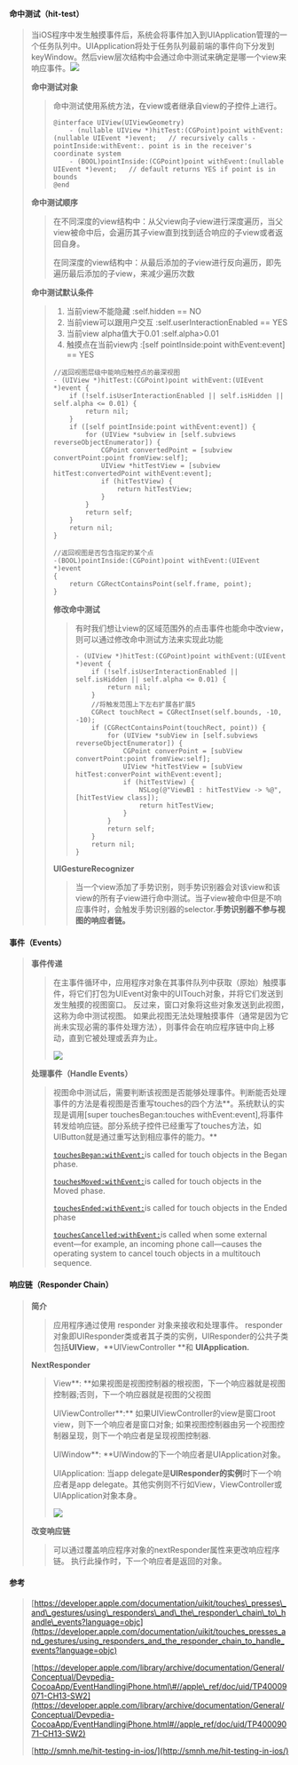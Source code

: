 #### **命中测试（**hit-test**）**

> 当iOS程序中发生触摸事件后，系统会将事件加入到UIApplication管理的一个任务队列中。UIApplication将处于任务队列最前端的事件向下分发到keyWindow。然后view层次结构中会通过命中测试来确定是哪一个view来响应事件。![](/assets/hit-test-depth-first-traversal.png)
>
> **命中测试对象**
>
> > 命中测试使用系统方法，在view或者继承自view的子控件上进行。
> >
> > ```
> > @interface UIView(UIViewGeometry)
> >     - (nullable UIView *)hitTest:(CGPoint)point withEvent:(nullable UIEvent *)event;   // recursively calls -pointInside:withEvent:. point is in the receiver's coordinate system
> >     - (BOOL)pointInside:(CGPoint)point withEvent:(nullable UIEvent *)event;   // default returns YES if point is in bounds
> > @end
> > ```
>
> **命中测试顺序**
>
> > 在不同深度的view结构中：从父view向子view进行深度遍历，当父view被命中后，会遍历其子view直到找到适合响应的子view或者返回自身。
> >
> > 在同深度的view结构中：从最后添加的子view进行反向遍历，即先遍历最后添加的子view，来减少遍历次数
>
> **命中测试默认条件**
>
> > 1. 当前view不能隐藏               :self.hidden == NO
> > 2. 当前view可以跟用户交互   :self.userInteractionEnabled == YES
> > 3. 当前view alpha值大于0.01 :self.alpha&gt;0.01
> > 4. 触摸点在当前view内           :\[self pointInside:point withEvent:event\] == YES
> >
> > ```
> > //返回视图层级中能响应触控点的最深视图
> > - (UIView *)hitTest:(CGPoint)point withEvent:(UIEvent *)event {
> >     if (!self.isUserInteractionEnabled || self.isHidden || self.alpha <= 0.01) {
> >         return nil;
> >     }
> >     if ([self pointInside:point withEvent:event]) {
> >         for (UIView *subview in [self.subviews reverseObjectEnumerator]) {
> >             CGPoint convertedPoint = [subview convertPoint:point fromView:self];
> >             UIView *hitTestView = [subview hitTest:convertedPoint withEvent:event];
> >             if (hitTestView) {
> >                 return hitTestView;
> >             }
> >         }
> >         return self;
> >     }
> >     return nil;
> > }
> >
> > //返回视图是否包含指定的某个点
> > -(BOOL)pointInside:(CGPoint)point withEvent:(UIEvent *)event
> > {
> >     return CGRectContainsPoint(self.frame, point);
> > }
> > ```
> >
> > **修改命中测试**
> >
> > > 有时我们想让view的区域范围外的点击事件也能命中改view，则可以通过修改命中测试方法来实现此功能
> > >
> > > ```
> > > - (UIView *)hitTest:(CGPoint)point withEvent:(UIEvent *)event {
> > >     if (!self.isUserInteractionEnabled || self.isHidden || self.alpha <= 0.01) {
> > >         return nil;
> > >     }
> > >     //将触发范围上下左右扩展各扩展5
> > >     CGRect touchRect = CGRectInset(self.bounds, -10, -10);
> > >     if (CGRectContainsPoint(touchRect, point)) {
> > >         for (UIView *subView in [self.subviews reverseObjectEnumerator]) {
> > >             CGPoint converPoint = [subView convertPoint:point fromView:self];
> > >             UIView *hitTestView = [subView hitTest:converPoint withEvent:event];
> > >             if (hitTestView) {
> > >                 NSLog(@"ViewB1 : hitTestView -> %@", [hitTestView class]);
> > >                 return hitTestView;
> > >             }
> > >         }
> > >         return self;
> > >     }
> > >     return nil;
> > > }
> > > ```
> >
> > **UIGestureRecognizer**
> >
> > > 当一个view添加了手势识别，则手势识别器会对该view和该view的所有子view进行命中测试。当子view被命中但是不响应事件时，会触发手势识别器的selector.**手势识别器不参与视图的响应者链。**

#### 事件（Events）

> **事件传递**
>
> > 在主事件循环中，应用程序对象在其事件队列中获取（原始）触摸事件，将它们打包为UIEvent对象中的UITouch对象，并将它们发送到发生触摸的视图窗口。 反过来，窗口对象将这些对象发送到此视图，这称为命中测试视图。 如果此视图无法处理触摸事件（通常是因为它尚未实现必需的事件处理方法），则事件会在响应程序链中向上移动，直到它被处理或丢弃为止。
> >
> > ![](/assets/event_delivery.jpg)
>
> **处理事件（Handle Events）**
>
> > 视图命中测试后，需要判断该视图是否能够处理事件。判断能否处理事件的方法是看视图是否重写touches的四个方法**。系统默认的实现是调用\[super touchesBegan:touches withEvent:event\],将事件转发给响应链。部分系统子控件已经重写了touches方法，如UIButton就是通过重写达到相应事件的能力。**
> >
> > [`touchesBegan:withEvent:`](https://developer.apple.com/documentation/uikit/uiresponder/1621142-touchesbegan)is called for touch objects in the Began phase.
> >
> > [`touchesMoved:withEvent:`](https://developer.apple.com/documentation/uikit/uiresponder/1621107-touchesmoved)is called for touch objects in the Moved phase.
> >
> > [`touchesEnded:withEvent:`](https://developer.apple.com/documentation/uikit/uiresponder/1621084-touchesended)is called for touch objects in the Ended phase
> >
> > [`touchesCancelled:withEvent:`](https://developer.apple.com/documentation/uikit/uiresponder/1621116-touchescancelled)is called when some external event—for example, an incoming phone call—causes the operating system to cancel touch objects in a multitouch sequence.

#### 

#### 响应链（Responder Chain）

> **简介**
>
> > 应用程序通过使用 responder 对象来接收和处理事件。 responder对象即UIResponder类或者其子类的实例，UIResponder的公共子类包括**UIView**，**UIViewController **和 **UIApplication.**
>
> **NextResponder**
>
> > View**: **如果视图是视图控制器的根视图，下一个响应器就是视图控制器;否则，下一个响应器就是视图的父视图
> >
> > UIViewController**:** 如果UIViewController的view是窗口root view，则下一个响应者是窗口对象; 如果视图控制器由另一个视图控制器呈现，则下一个响应者是呈现视图控制器.
> >
> > UIWindow**: **UIWindow的下一个响应者是UIApplication对象。
> >
> > UIApplication: 当app delegate是**UIResponder的实例**时下一个响应者是app delegate。其他实例则不行如View，ViewController或UIApplication对象本身。
> >
> > ![](/assets/ResponderChain.png)
>
> **改变响应链**
>
> > 可以通过覆盖响应程序对象的nextResponder属性来更改响应程序链。 执行此操作时，下一个响应者是返回的对象。

#### 参考

> [https://developer.apple.com/documentation/uikit/touches\_presses\_and\_gestures/using\_responders\_and\_the\_responder\_chain\_to\_handle\_events?language=objc](https://developer.apple.com/documentation/uikit/touches_presses_and_gestures/using_responders_and_the_responder_chain_to_handle_events?language=objc)
>
> [https://developer.apple.com/library/archive/documentation/General/Conceptual/Devpedia-CocoaApp/EventHandlingiPhone.html\#//apple\_ref/doc/uid/TP40009071-CH13-SW2](https://developer.apple.com/library/archive/documentation/General/Conceptual/Devpedia-CocoaApp/EventHandlingiPhone.html#//apple_ref/doc/uid/TP40009071-CH13-SW2)
>
> [http://smnh.me/hit-testing-in-ios/](http://smnh.me/hit-testing-in-ios/)



